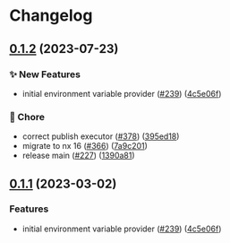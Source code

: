 # Changelog

## [0.1.2](https://github.com/thomaspoignant/open-feature-node-sdk-contrib/compare/env-var-provider-v0.1.1...env-var-provider-v0.1.2) (2023-07-23)


### ✨ New Features

* initial environment variable provider ([#239](https://github.com/thomaspoignant/open-feature-node-sdk-contrib/issues/239)) ([4c5e06f](https://github.com/thomaspoignant/open-feature-node-sdk-contrib/commit/4c5e06f1b6b13b85096c424e0d52bc182f28bc33))


### 🧹 Chore

* correct publish executor ([#378](https://github.com/thomaspoignant/open-feature-node-sdk-contrib/issues/378)) ([395ed18](https://github.com/thomaspoignant/open-feature-node-sdk-contrib/commit/395ed186de8811ae249f087821fdbdf8899c19f2))
* migrate to nx 16 ([#366](https://github.com/thomaspoignant/open-feature-node-sdk-contrib/issues/366)) ([7a9c201](https://github.com/thomaspoignant/open-feature-node-sdk-contrib/commit/7a9c201d16fd7f070a1bcd2e359487ba6e7b78d7))
* release main ([#227](https://github.com/thomaspoignant/open-feature-node-sdk-contrib/issues/227)) ([1390a81](https://github.com/thomaspoignant/open-feature-node-sdk-contrib/commit/1390a81ee27e92fb5323a7f826c6f28bd42300c4))

## [0.1.1](https://github.com/open-feature/js-sdk-contrib/compare/env-var-provider-v0.1.0...env-var-provider-v0.1.1) (2023-03-02)


### Features

* initial environment variable provider ([#239](https://github.com/open-feature/js-sdk-contrib/issues/239)) ([4c5e06f](https://github.com/open-feature/js-sdk-contrib/commit/4c5e06f1b6b13b85096c424e0d52bc182f28bc33))
